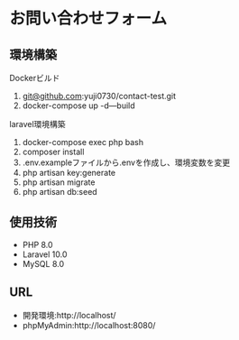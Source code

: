 # お問い合わせフォーム

## 環境構築

Dockerビルド 
 1. git@github.com:yuji0730/contact-test.git
 2. docker-compose up -d—build
 
laravel環境構築 
1. docker-compose exec php bash  
2. composer install 
3. .env.exampleファイルから.envを作成し、環境変数を変更 
4. php artisan key:generate
5. php artisan migrate 
6. php artisan db:seed


## 使用技術
* PHP 8.0
* Laravel 10.0
* MySQL 8.0
 
## URL 
* 開発環境:http://localhost/ 
* phpMyAdmin:http://localhost:8080/
 
